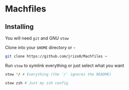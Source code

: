 # Machfiles

## Installing

You will need `git` and GNU `stow`

Clone into your `$HOME` directory or `~`

```bash
git clone https://github.com/jrizo0/Machfiles ~
```

Run `stow` to symlink everything or just select what you want

```bash
stow */ # Everything (the '/' ignores the README)
```

```bash
stow zsh # Just my zsh config
```
